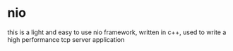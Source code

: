 nio
===

this is a light and easy to use nio framework, written in c++, used to write a high performance tcp server application
